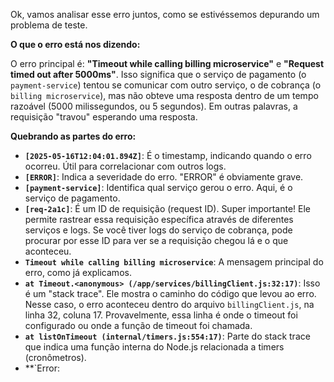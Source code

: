 Ok, vamos analisar esse erro juntos, como se estivéssemos depurando um problema de teste.

**O que o erro está nos dizendo:**

O erro principal é: **"Timeout while calling billing microservice"** e **"Request timed out after 5000ms"**.  Isso significa que o serviço de pagamento (o `payment-service`) tentou se comunicar com outro serviço, o de cobrança (o `billing microservice`), mas não obteve uma resposta dentro de um tempo razoável (5000 milissegundos, ou 5 segundos).  Em outras palavras, a requisição "travou" esperando uma resposta.

**Quebrando as partes do erro:**

*   **`[2025-05-16T12:04:01.894Z]`**:  É o timestamp, indicando quando o erro ocorreu.  Útil para correlacionar com outros logs.
*   **`[ERROR]`**:  Indica a severidade do erro.  "ERROR" é obviamente grave.
*   **`[payment-service]`**:  Identifica qual serviço gerou o erro.  Aqui, é o serviço de pagamento.
*   **`[req-2a1c]`**:  É um ID de requisição (request ID).  Super importante!  Ele permite rastrear essa requisição específica através de diferentes serviços e logs.  Se você tiver logs do serviço de cobrança, pode procurar por esse ID para ver se a requisição chegou lá e o que aconteceu.
*   **`Timeout while calling billing microservice`**:  A mensagem principal do erro, como já explicamos.
*   **`at Timeout.<anonymous> (/app/services/billingClient.js:32:17)`**:  Isso é um "stack trace".  Ele mostra o caminho do código que levou ao erro.  Nesse caso, o erro aconteceu dentro do arquivo `billingClient.js`, na linha 32, coluna 17.  Provavelmente, essa linha é onde o timeout foi configurado ou onde a função de timeout foi chamada.
*   **`at listOnTimeout (internal/timers.js:554:17)`**:  Parte do stack trace que indica uma função interna do Node.js relacionada a timers (cronômetros).
*   **`Error: